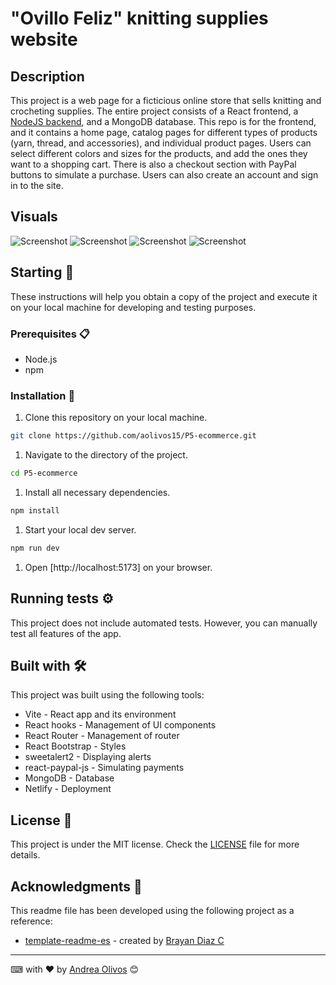 # "Ovillo Feliz" knitting supplies website

## Description

This project is a web page for a ficticious online store that sells knitting and crocheting supplies. The entire project consists of a React frontend, a [NodeJS backend](https://github.com/aolivos15/P5-ecommerce-srv), and a MongoDB database. This repo is for the frontend, and it contains a home page, catalog pages for different types of products (yarn, thread, and accessories), and individual product pages. Users can select different colors and sizes for the products, and add the ones they want to a shopping cart. There is also a checkout section with PayPal buttons to simulate a purchase. Users can also create an account and sign in to the site.

## Visuals

![Screenshot](src/assets/img/screenshot1.png)
![Screenshot](src/assets/img/screenshot2.png)
![Screenshot](src/assets/img/screenshot3.png)
![Screenshot](src/assets/img/screenshot4.png)

## Starting 🚀

These instructions will help you obtain a copy of the project and execute it on your local machine for developing and testing purposes.

### Prerequisites 📋

* Node.js
* npm

### Installation 🔧

1. Clone this repository on your local machine.

```bash
git clone https://github.com/aolivos15/P5-ecommerce.git
```

1. Navigate to the directory of the project.

```bash
cd P5-ecommerce
```

1. Install all necessary dependencies.

```bash
npm install
```

1. Start your local dev server.

```bash
npm run dev
```

1. Open [http://localhost:5173] on your browser.

## Running tests ⚙️

This project does not include automated tests. However, you can manually test all features of the app.

## Built with 🛠️

This project was built using the following tools:

* Vite - React app and its environment
* React hooks - Management of UI components
* React Router - Management of router
* React Bootstrap - Styles
* sweetalert2 - Displaying alerts
* react-paypal-js - Simulating payments
* MongoDB - Database
* Netlify - Deployment

## License 📄

This project is under the MIT license. Check the [LICENSE](LICENSE) file for more details.

## Acknowledgments 🎁

This readme file has been developed using the following project as a reference:

* [template-readme-es](https://github.com/brayandiazc/template-readme) - created by [Brayan Diaz C](https://github.com/brayandiazc)

---
⌨ ️with ❤️ by [Andrea Olivos](https://github.com/aolivos15) 😊
